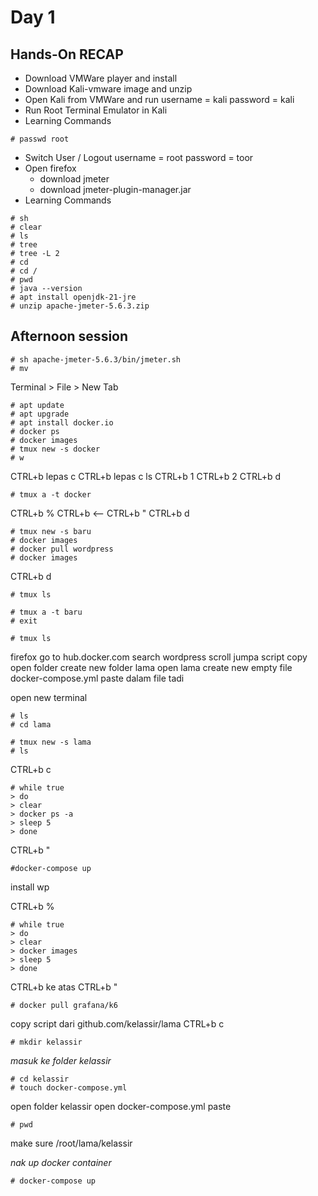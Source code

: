 # Day 1

## Hands-On RECAP

- Download VMWare player and install
- Download Kali-vmware image and unzip
- Open Kali from VMWare and run
username = kali
password = kali
- Run Root Terminal Emulator in Kali
- Learning Commands
```
# passwd root
```
- Switch User / Logout
username = root
password = toor
- Open firefox
	- download jmeter
	- download jmeter-plugin-manager.jar
- Learning Commands
```
# sh
# clear
# ls
# tree
# tree -L 2
# cd
# cd /
# pwd
# java --version
# apt install openjdk-21-jre
# unzip apache-jmeter-5.6.3.zip
```

## Afternoon session
```
# sh apache-jmeter-5.6.3/bin/jmeter.sh
# mv
```
Terminal > File > New Tab
```
# apt update
# apt upgrade
# apt install docker.io
# docker ps
# docker images
# tmux new -s docker
# w
```
CTRL+b lepas c
CTRL+b lepas c
ls
CTRL+b 1
CTRL+b 2
CTRL+b d
```
# tmux a -t docker
```
CTRL+b %
CTRL+b <--
CTRL+b "
CTRL+b d
```
# tmux new -s baru
# docker images
# docker pull wordpress
# docker images
```
CTRL+b d
```
# tmux ls

# tmux a -t baru
# exit

# tmux ls
```
firefox go to
hub.docker.com
search wordpress
scroll jumpa script
copy
open folder
create new folder
lama
open lama
create new empty file
docker-compose.yml
paste dalam file tadi


open new terminal
```
# ls
# cd lama

# tmux new -s lama
# ls
```
CTRL+b c
```
# while true
> do
> clear
> docker ps -a
> sleep 5
> done
```
CTRL+b "
```
#docker-compose up
```
install wp

CTRL+b %
```
# while true
> do
> clear
> docker images
> sleep 5
> done
```
CTRL+b ke atas
CTRL+b "
```
# docker pull grafana/k6
```
copy script dari github.com/kelassir/lama
CTRL+b c
```
# mkdir kelassir
```
_masuk ke folder kelassir_
```
# cd kelassir
# touch docker-compose.yml
```
open folder kelassir
open docker-compose.yml
paste
```
# pwd
```
make sure /root/lama/kelassir

_nak up docker container_
```
# docker-compose up
```




